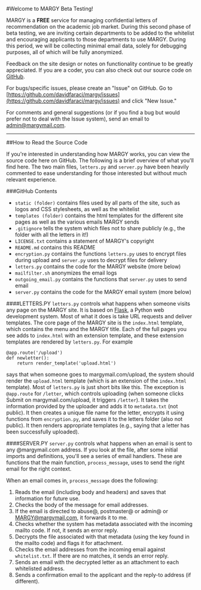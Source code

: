#Welcome to MARGY Beta Testing!

MARGY is a **FREE** service for managing confidential letters of recommendation on the academic job market. During this second phase of beta testing, we are inviting certain departments to be added to the whitelist and encouraging applicants to those departments to use MARGY. During this period, we will be collecting minimal email data, solely for debugging purposes, all of which will be fully anonymized.

Feedback on the site design or notes on functionality continue to be greatly appreciated. If you are a coder, you can also check out our source code on [GitHub](https://github.com/davidfaraci/margy).

For bugs/specific issues, please create an "Issue" on GitHub. Go to [https://github.com/davidfaraci/margy/issues](https://github.com/davidfaraci/margy/issues) and click "New Issue."

For comments and general suggestions (or if you find a bug but would prefer not to deal with the Issue system), send an email to [admin@margymail.com](mailto:admin@margymail.com).


-----


##How to Read the Source Code

If you're interested in understanding how MARGY works, you can view the source code here on GitHub. The following is a brief overview of what you'll find here. The two main files, `letters.py` and `server.py` have been heavily commented to ease understanding for those interested but without much relevant experience.

###GitHub Contents
- `static (folder)` contains files used by all parts of the site, such as logos and CSS stylesheets, as well as the whitelist
- `templates (folder)` contains the html templates for the different site pages as well as the various emails MARGY sends
- `.gitignore` tells the system which files not to share publicly (e.g., the folder with all the letters in it!)
- `LICENSE.txt` contains a statement of MARGY's copyright
- `README.md` contains this README
- `encryption.py` contains the functions `letters.py` uses to encrypt files during upload and `server.py` uses to decrypt files for delivery
- `letters.py` contains the code for the MARGY website (more below)
- `mailfilter.sh` anonymizes the email logs
- `outgoing_email.py` contains the functions that `server.py` uses to send email
- `server.py` contains the code for the MARGY email system (more below)


####LETTERS.PY
`letters.py` controls what happens when someone visits any page on the MARGY site. It is based on [Flask](http://flask.pocoo.org/), a Python web development system. Most of what it does is take URL requests and deliver templates. The core page of the MARGY site is the `index.html` template, which contains the menu and the MARGY title. Each of the full pages you see adds to `index.html` with an extension template, and these extension templates are rendered by `letters.py`. For example

```
@app.route('/upload')
def newletter():
    return render_template('upload.html')
```

says that when someone goes to margymail.com/upload, the system should render the `upload.html` template (which is an extension of the `index.html` template). Most of `letters.py` is just short bits like this. The exception is `@app.route` for `/letter`, which controls uploading (when someone clicks Submit on margymail.com/upload, it triggers `/letter`). It takes the information provided by the uploader and adds it to `metadata.txt` (not public). It then creates a unique file name for the letter, encrypts it using functions from `encryption.py`, and saves it to the letters folder (also not public). It then renders appropriate templates (e.g., saying that a letter has been successfully uploaded).


####SERVER.PY
`server.py` controls what happens when an email is sent to any @margymail.com address. If you look at the file, after some initial imports and definitions, you'll see a series of email handlers. These are functions that the main function, `process_message`, uses to send the right email for the right context.

When an email comes in, `process_message` does the following:

1. Reads the email (including body and headers) and saves that information for future use.
2. Checks the body of the message for email addresses.
3. If the email is directed to abuse@, postmaster@ or admin@ or MARGY@margymail.com, it forwards it to me.
4. Checks whether the system has metadata associated with the incoming mailto code. If not, it sends an error reply.
5. Decrypts the file associated with that metadata (using the key found in the mailto code) and flags it for attachment.
6. Checks the email addresses from the incoming email against `whitelist.txt`. If there are no matches, it sends an error reply.
7. Sends an email with the decrypted letter as an attachment to each whitelisted address.
8. Sends a confirmation email to the applicant and the reply-to address (if different).
